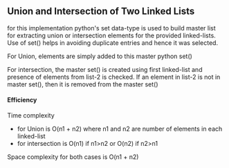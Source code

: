 ## Union and Intersection of Two Linked Lists

for this implementation python's set data-type is used to build master list for extracting union or intersection elements for the provided linked-lists. Use of set() helps in avoiding duplicate entries and hence it was selected.

For Union, elements are simply added to this master python set()

For intersection, the master set() is created using first linked-list and presence of elements from list-2 is checked. If an element in list-2 is not in master set(), then it is removed from the master set()

#### Efficiency

Time complexity 
* for Union is O(n1 + n2) where n1 and n2 are number of elements in each linked-list
* for intersection is O(n1) if n1>n2 or O(n2) if n2>n1

Space complexity for both cases is O(n1 + n2)